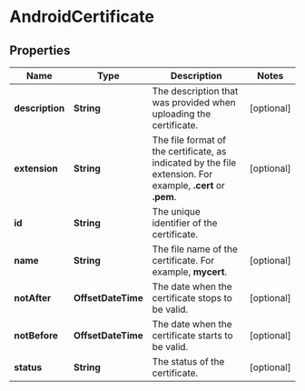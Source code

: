 

# AndroidCertificate


## Properties

| Name | Type | Description | Notes |
|------------ | ------------- | ------------- | -------------|
|**description** | **String** | The description that was provided when uploading the certificate. |  [optional] |
|**extension** | **String** | The file format of the certificate, as indicated by the file extension. For example, **.cert** or **.pem**. |  [optional] |
|**id** | **String** | The unique identifier of the certificate. |  |
|**name** | **String** | The file name of the certificate. For example, **mycert**. |  [optional] |
|**notAfter** | **OffsetDateTime** | The date when the certificate stops to be valid. |  [optional] |
|**notBefore** | **OffsetDateTime** | The date when the certificate starts to be valid. |  [optional] |
|**status** | **String** | The status of the certificate. |  [optional] |



